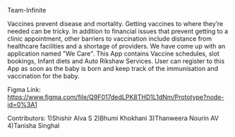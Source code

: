  Team-Infinite

Vaccines prevent disease and mortality. Getting vaccines to where they’re needed can be tricky. In addition to financial issues that prevent getting to a clinic appointment, other barriers to vaccination include distance from healthcare facilities and a shortage of providers.
We have come up with an application named "We Care". This App contains Vaccine schedules, slot bookings, Infant diets and Auto Rikshaw Services.
User can register to this App as soon as the baby is born and keep track of the immunisation and vaccination for the baby.

Figma Link:
https://www.figma.com/file/Q9F017dedLPK8THD1L1dNm/Prototype?node-id=0%3A1

Contributors:
1)Shishir Alva S
2)Bhumi Khokhani
3)Thanweera Nourin AV
4)Tanisha Singhal

